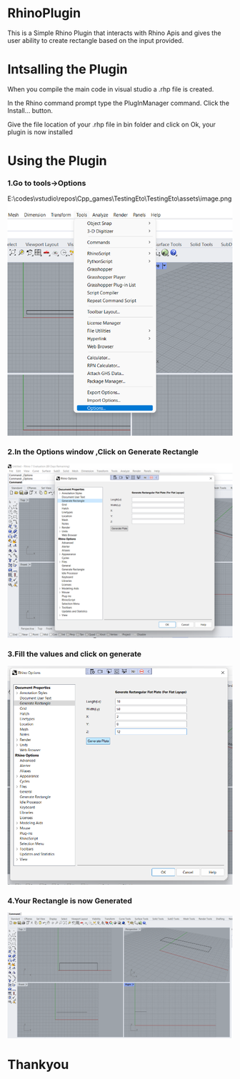 # RhinoPlugin
This is a Simple Rhino Plugin that interacts with Rhino Apis and gives the user ability to create rectangle based on the input provided.

<h1>Intsalling the Plugin</h1>
<p>When you compile the main code in visual studio a .rhp file is created.
</p>
<p>In the Rhino command prompt type the PlugInManager command. Click the Install… button.</p>
<p>Give the file location of your .rhp file in bin folder and click on Ok, your plugin is now installed</p>

<h1>Using the Plugin </h1>
<h3>1.Go to tools->Options</h3>E:\codes\vstudio\repos\Cpp_games\TestingEto\TestingEto\assets\image.png
<img src = "./assets/image.png">
<h3>2.In the Options window ,Click on Generate Rectangle</h3>
<img src = "./assets/image2.png">
<h3>3.Fill the values and click on generate</h3>
<img src = "./assets/image3.png">
<h3>4.Your Rectangle is now Generated</h3>
<img src = "./assets/image4.png">

<h1>Thankyou</h1>
